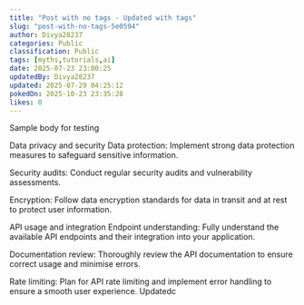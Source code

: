 ```yaml
---
title: "Post with no tags - Updated with tags"
slug: "post-with-no-tags-5e0594"
author: Divya28237
categories: Public
classification: Public
tags: [myths,tutorials,ai]
date: 2025-07-23 23:00:25 
updatedBy: Divya28237
updated: 2025-07-29 04:25:12 
pokedOn: 2025-10-23 23:35:28 
likes: 0
---
```


Sample body for testing

Data privacy and security
Data protection: Implement strong data protection measures to safeguard sensitive information.

Security audits: Conduct regular security audits and vulnerability assessments.

Encryption: Follow data encryption standards for data in transit and at rest to protect user information.

API usage and integration
Endpoint understanding: Fully understand the available API endpoints and their integration into your application.

Documentation review: Thoroughly review the API documentation to ensure correct usage and minimise errors.

Rate limiting: Plan for API rate limiting and implement error handling to ensure a smooth user experience. Updatedc